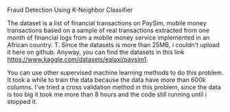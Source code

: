 Fraud Detection Using K-Neighbor Classifier

The dataset is a list of financial transactions on PaySim,  mobile money transactions based on a sample of real transactions extracted from one month of financial logs from a mobile money service implemented in an African country. T. Since the datasets is more than 25MB, i couldn't upload it here on github. Anyway, you can find the datasets in this link https://www.kaggle.com/datasets/ealaxi/paysim1. 

You can use other supervised machine learning methods to do this problem. It took a while to train the data because the data have more than 600k columns. I've tried a cross validation method in this problem, since the data is too big it took me more than 8 hours and the code still running until i stopped it. 



